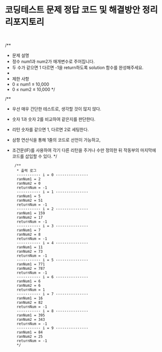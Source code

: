 <h1>코딩테스트 문제 정답 코드 및 해결방안 정리 리포지토리</h1>
<br>

/**
* 문제 설명
* 정수 num1과 num2가 매개변수로 주어집니다.
* 두 수가 같으면 1 다르면 -1을 return하도록 solution 함수를 완성해주세요.
*
* 제한 사항
* 0 ≤ num1 ≤ 10,000
* 0 ≤ num2 ≤ 10,000
  */

/**
* 우선 매우 간단한 테스트로, 생각할 것이 많지 않다.
* 숫자 1과 숫자 2를 비교하여 같은지를 판단한다.
* 리턴 숫자를 같으면 1, 다르면 2로 세팅한다.
* 삼항 연산식을 통해 1줄의 코드로 선언이 가능하고,
* 조건문(IF)를 사용하여 각기 다른 리턴을 주거나 수만 정의한 뒤 작동부의 마지막에 코드를 삽입할 수 있다.
  */
  


       /**
        * 출력 로그
        ----------- i = 0 ---------------
        ranNum1 = 2
        ranNum2 = 0
        returnNum = -1
        ----------- i = 1 ---------------
        ranNum1 = 5
        ranNum2 = 51
        returnNum = -1
        ----------- i = 2 ---------------
        ranNum1 = 159
        ranNum2 = 17
        returnNum = -1
        ----------- i = 3 ---------------
        ranNum1 = 7
        ranNum2 = 8
        returnNum = -1
        ----------- i = 4 ---------------
        ranNum1 = 11
        ranNum2 = 73
        returnNum = -1
        ----------- i = 5 ---------------
        ranNum1 = 771
        ranNum2 = 787
        returnNum = -1
        ----------- i = 6 ---------------
        ranNum1 = 6
        ranNum2 = 6
        returnNum = 1
        ----------- i = 7 ---------------
        ranNum1 = 16
        ranNum2 = 82
        returnNum = -1
        ----------- i = 8 ---------------
        ranNum1 = 395
        ranNum2 = 343
        returnNum = -1
        ----------- i = 9 ---------------
        ranNum1 = 84
        ranNum2 = 25
        returnNum = -1
        */

    

